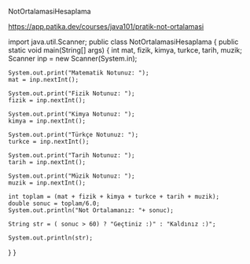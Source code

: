 NotOrtalamasiHesaplama

https://app.patika.dev/courses/java101/pratik-not-ortalamasi

import java.util.Scanner;
public class NotOrtalamasiHesaplama {
public static void main(String[] args) {
    int mat, fizik, kimya, turkce, tarih, muzik;
    Scanner inp = new Scanner(System.in);

    System.out.print("Matematik Notunuz: ");
    mat = inp.nextInt();

    System.out.print("Fizik Notunuz: ");
    fizik = inp.nextInt();

    System.out.print("Kimya Notunuz: ");
    kimya = inp.nextInt();

    System.out.print("Türkçe Notunuz: ");
    turkce = inp.nextInt();

    System.out.print("Tarih Notunuz: ");
    tarih = inp.nextInt();

    System.out.print("Müzik Notunuz: ");
    muzik = inp.nextInt();

    int toplam = (mat + fizik + kimya + turkce + tarih + muzik);
    double sonuc = toplam/6.0;
    System.out.println("Not Ortalamanız: "+ sonuc);

    String str = ( sonuc > 60) ? "Geçtiniz :)" : "Kaldınız :)";

    System.out.println(str);
   }
 }
